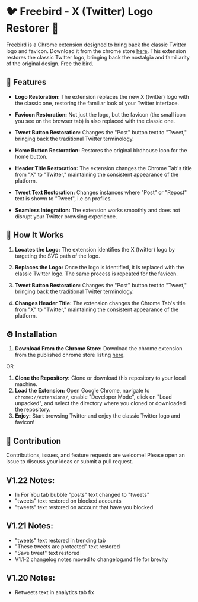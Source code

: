 # 🐦 Freebird  - X (Twitter) Logo Restorer 🔄

Freebird is a Chrome extension designed to bring back the classic Twitter logo and favicon. Download it from the chrome store [here](https://chrome.google.com/webstore/detail/freebird-x-twitter-logo-r/obopljmdbiaalaffaaijniobhfhfnild). This extension restores the classic Twitter logo, bringing back the nostalgia and familiarity of the original design. Free the bird.

## 🌟 Features

- **Logo Restoration:** The extension replaces the new X (twitter) logo with the classic one, restoring the familiar look of your Twitter interface.
- **Favicon Restoration:** Not just the logo, but the favicon (the small icon you see on the browser tab) is also replaced with the classic one.

- **Tweet Button Restoration:** Changes the "Post" button text to "Tweet," bringing back the traditional Twitter terminology.

- **Home Button Restoration:** Restores the original birdhouse icon for the home button.

- **Header Title Restoration:** The extension changes the Chrome Tab's title from "X" to "Twitter," maintaining the consistent appearance of the platform.

- **Tweet Text Restoration:** Changes instances where "Post" or "Repost" text is shown to "Tweet", i.e on profiles.

- **Seamless Integration:** The extension works smoothly and does not disrupt your Twitter browsing experience.

## 📝 How It Works

1. **Locates the Logo:** The extension identifies the X (twitter) logo by targeting the SVG path of the logo.

2. **Replaces the Logo:** Once the logo is identified, it is replaced with the classic Twitter logo. The same process is repeated for the favicon.

3. **Tweet Button Restoration:** Changes the "Post" button text to "Tweet," bringing back the traditional Twitter terminology.

4. **Changes Header Title:** The extension changes the Chrome Tab's title from "X" to "Twitter," maintaining the consistent appearance of the platform.

## ⚙️ Installation
1. **Download From the Chrome Store:** Download the chrome extension from the published chrome store listing [here](https://chrome.google.com/webstore/detail/freebird-x-twitter-logo-r/obopljmdbiaalaffaaijniobhfhfnild).

OR

1. **Clone the Repository:** Clone or download this repository to your local machine.
2. **Load the Extension:** Open Google Chrome, navigate to `chrome://extensions/`, enable "Developer Mode", click on "Load unpacked", and select the directory where you cloned or downloaded the repository.
3. **Enjoy:** Start browsing Twitter and enjoy the classic Twitter logo and favicon!

## 🤝 Contribution

Contributions, issues, and feature requests are welcome! Please open an issue to discuss your ideas or submit a pull request.


## V1.22 Notes:

- In For You tab bubble "posts" text changed to "tweets"
- "tweets" text restored on blocked accounts
- "tweets" text restored on account that have you blocked


## V1.21 Notes:

- "tweets" text restored in trending tab
- "These tweets are protected" text restored
- "Save tweet" text restored
- V1.1-2 changelog notes moved to changelog.md file for brevity

## V1.20 Notes:

- Retweets text in analytics tab fix

